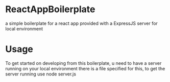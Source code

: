 # ReactAppBoilerplate
a simple boilerplate for a react app provided with a ExpressJS server for local environment

# Usage
  To get started on developing from this boilerplate, u need to have a server running on your local environment
  there is a file specified for this, to get the server running use       node server.js
